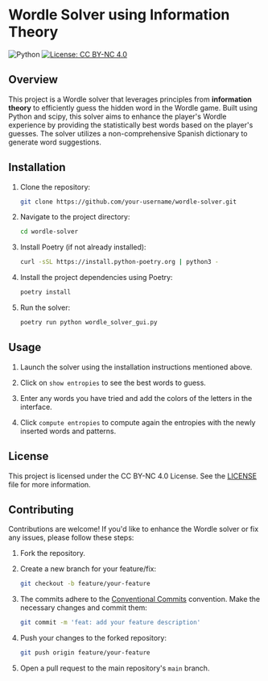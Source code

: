 # Wordle Solver using Information Theory
![Python](https://img.shields.io/badge/python-3.10.10-green)
[![License: CC BY-NC 4.0](https://img.shields.io/badge/License-CC%20BY--NC%204.0-lightgrey.svg)](https://creativecommons.org/licenses/by-nc/4.0/)
## Overview
This project is a Wordle solver that leverages principles from **information theory** to efficiently guess the hidden word in the Wordle game. Built using Python and scipy, this solver aims to enhance the player's Wordle experience by providing the statistically best words based on the player's guesses. The solver utilizes a non-comprehensive Spanish dictionary to generate word suggestions.

## Installation

1. Clone the repository:

   ```bash
   git clone https://github.com/your-username/wordle-solver.git
   ```

2. Navigate to the project directory:

   ```bash
   cd wordle-solver
   ```

3. Install Poetry (if not already installed):

   ```bash
   curl -sSL https://install.python-poetry.org | python3 -
   ```

4. Install the project dependencies using Poetry:

   ```bash
   poetry install
   ```

5. Run the solver:

   ```bash
   poetry run python wordle_solver_gui.py
   ```


## Usage

1. Launch the solver using the installation instructions mentioned above.

2. Click on `show entropies` to see the best words to guess.

3. Enter any words you have tried and add the colors of the letters in the interface.

4. Click `compute entropies` to compute again the entropies with the newly inserted words and patterns.

## License

This project is licensed under the CC BY-NC 4.0 License. See the [LICENSE](LICENSE) file for more information.


## Contributing

Contributions are welcome! If you'd like to enhance the Wordle solver or fix any issues, please follow these steps:

1. Fork the repository.

2. Create a new branch for your feature/fix:

   ```bash
   git checkout -b feature/your-feature
   ```

3. The commits adhere to the [Conventional Commits](https://www.conventionalcommits.org/en/v1.0.0/) convention. Make the necessary changes and commit them: 

   ```bash
   git commit -m 'feat: add your feature description'
   ```


4. Push your changes to the forked repository:

   ```bash
   git push origin feature/your-feature
   ```

5. Open a pull request to the main repository's `main` branch.
